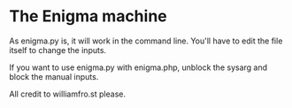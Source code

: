 # The Enigma machine
<p>As enigma.py is, it will work in the command line. You'll have to edit the file itself to change the inputs.</p>
<p>If you want to use enigma.py with enigma.php, unblock the sysarg and block the manual inputs.</p>
<p>All credit to williamfro.st please.</p>
